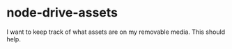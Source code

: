 node-drive-assets
=================

I want to keep track of what assets are on my removable media. This should help.